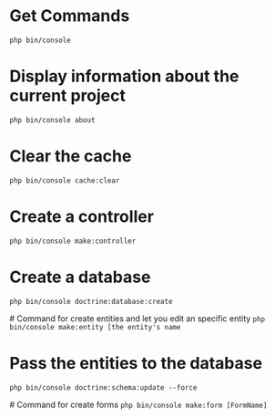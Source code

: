 # Get Commands
`php bin/console`

# Display information about the current project

`php bin/console about`

# Clear the cache
`php bin/console cache:clear`

# Create a controller
`php bin/console make:controller`

# Create a database
`php bin/console doctrine:database:create`

# Command for create entities and let you edit an specific entity
`php bin/console make:entity [the entity's name`

# Pass the entities to the database
`php bin/console doctrine:schema:update --force`

# Command for create forms
`php bin/console make:form [FormName]`